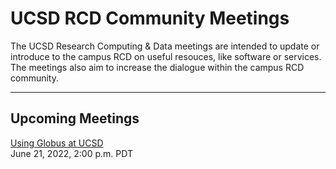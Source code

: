 # UCSD RCD Community Meetings

The UCSD Research Computing & Data meetings are intended to update or
introduce to the campus RCD on useful resouces, like software or
services. The meetings also aim to increase the dialogue within the
campus RCD community.

---

## Upcoming Meetings

[Using Globus at UCSD](./events/2022-06-21-Globus-at-UCSD.html)<br>
June 21, 2022, 2:00 p.m. PDT


